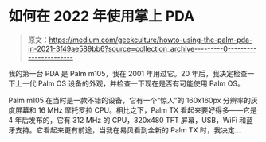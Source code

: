 # 如何在 2022 年使用掌上 PDA

> 原文：<https://medium.com/geekculture/howto-using-the-palm-pda-in-2021-3f49ae589bb6?source=collection_archive---------0----------------------->

我的第一台 PDA 是 Palm m105，我在 2001 年用过它。20 年后，我决定检查一下上一代 Palm OS 设备的外观，并检查一下现在是否有可能使用 Palm OS。

Palm m105 在当时是一款不错的设备，它有一个“惊人”的 160x160px 分辨率的灰度屏幕和 16 MHz 摩托罗拉 CPU。相比之下，Palm TX 看起来要好得多——它是 4 年后发布的，它有 312 MHz 的 CPU，320x480 TFT 屏幕，USB，WiFi 和蓝牙支持。它看起来更有前途，当我在易贝看到全新的 Palm TX 时，我决定…